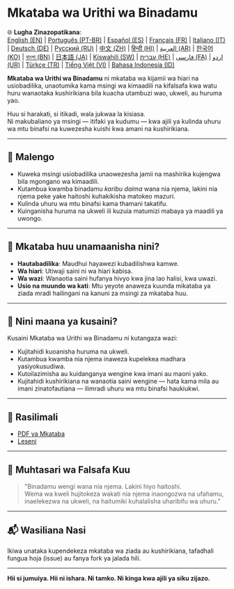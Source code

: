
# Mkataba wa Urithi wa Binadamu

🌐 **Lugha Zinazopatikana**:  
[English (EN)](./index.md) | [Português (PT-BR)](./README_pt-BR.md) | [Español (ES)](./README_es.md) | [Français (FR)](./README_fr.md) | [Italiano (IT)](./README_it.md) | [Deutsch (DE)](./README_de.md) | [Русский (RU)](./README_ru.md) | [中文 (ZH)](./README_zh.md) | [हिन्दी (HI)](./README_hi.md) | [العربية (AR)](./README_ar.md) | [한국어 (KO)](./README_ko.md) | [বাংলা (BN)](./README_bn.md) | [日本語 (JA)](./README_ja.md) | [Kiswahili (SW)](./README_sw.md) | [עברית (HE)](./README_he.md) | [فارسی (FA)](./README_fa.md) | [اردو (UR)](./README_ur.md) | [Türkçe (TR)](./README_tr.md) | [Tiếng Việt (VI)](./README_vi.md) | [Bahasa Indonesia (ID)](./README_id.md)

**Mkataba wa Urithi wa Binadamu** ni mkataba wa kijamii wa hiari na usiobadilika, unaotumika kama msingi wa kimaadili na kifalsafa kwa watu huru wanaotaka kushirikiana bila kuacha utambuzi wao, ukweli, au huruma yao.

Huu si harakati, si itikadi, wala jukwaa la kisiasa.  
Ni makubaliano ya msingi — itifaki ya kudumu — kwa ajili ya kulinda uhuru wa mtu binafsi na kuwezesha kuishi kwa amani na kushirikiana.

---

## 🌱 Malengo

- Kuweka msingi usiobadilika unaowezesha jamii na mashirika kujengwa bila mgongano wa kimaadili.
- Kutambua kwamba binadamu *karibu daima* wana nia njema, lakini nia njema peke yake haitoshi kuhakikisha matokeo mazuri.
- Kulinda uhuru wa mtu binafsi kama thamani takatifu.
- Kuinganisha huruma na ukweli ili kuzuia matumizi mabaya ya maadili ya uwongo.

---

## 📜 Mkataba huu unamaanisha nini?

- **Hautabadilika**: Maudhui hayawezi kubadilishwa kamwe.
- **Wa hiari**: Utiwaji saini ni wa hiari kabisa.
- **Wa wazi**: Wanaotia saini hufanya hivyo kwa jina lao halisi, kwa uwazi.
- **Usio na muundo wa kati**: Mtu yeyote anaweza kuunda mikataba ya ziada mradi hailingani na kanuni za msingi za mkataba huu.

---

## 🔏 Nini maana ya kusaini?

Kusaini Mkataba wa Urithi wa Binadamu ni kutangaza wazi:

- Kujitahidi kuoanisha huruma na ukweli.
- Kutambua kwamba nia njema inaweza kupelekea madhara yasiyokusudiwa.
- Kutoilazimisha au kuidanganya wengine kwa imani au maoni yako.
- Kujitahidi kushirikiana na wanaotia saini wengine — hata kama mila au imani zinatofautiana — ilimradi uhuru wa mtu binafsi haukiukwi.

---

## 📎 Rasilimali

- [PDF ya Mkataba](./assets/pdfs/Mkataba_wa_Urithi_wa_Binadamu.pdf)
- [Leseni](./LICENSE)

---

## 🧠 Muhtasari wa Falsafa Kuu

> "Binadamu wengi wana nia njema. Lakini hiyo haitoshi.  
> Wema wa kweli hujitokeza wakati nia njema inaongozwa na ufahamu,  
> inaelekezwa na ukweli, na haitumiki kuhalalisha uharibifu wa uhuru."

---

## 📬 Wasiliana Nasi

Ikiwa unataka kupendekeza mkataba wa ziada au kushirikiana, tafadhali fungua hoja (issue) au fanya fork ya jalada hili.

---

**Hii si jumuiya. Hii ni ishara. Ni tamko. Ni kinga kwa ajili ya siku zijazo.**
